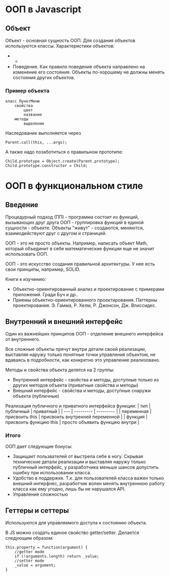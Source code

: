 # ООП в Javascript

## Объект
Объект - основная сущность ООП.
Для создания объектов используются классы.
Характеристики объектов:
* -
* Поведение. Как правило поведение объекта направлено на изменение его состояния. Объекты по-хорошему не должны менять состояния других объектов.

### Пример объекта

    класс ПунктМеню
        свойства
            цвет
            название
        методы
            выделение

Наследование выполняется через 

    Parent.call(this, ...args);

А также надо позаботиться о правильном прототипе:

    Child.prototype = Object.create(Parent.prototype);
    Child.prototype.constructor = Child;

# ООП в функциональном стиле
## Введение
Процедурный подход (ПП) - программа состоит из функций, вызывающих друг друга
ООП - группировка функций в единой сущности - объекте.
Объекты "живут" - создаются, меняются, взаимодействуют друг с другом и страницей.

ООП - это не просто объекты. Например, написать объект Math, который объединит в себе математические функции еще не значит использовать ООП.

ООП - это искусство создания правильной архитектуры. У нее есть свои принципы, например, SOLID. 

Книги к изучению: 
* Объектно-ориентированный анализ и проектирование с примерами приложений. Гради Буч и др..
* Приемы объектно-ориентированного проектирования. Паттерны проектирования. Э. Гамма, Р. Хелм, Р. Джонсон, Дж. Влиссидес.

## Внутренний и внешний интерфейс
Один из важнейших принципов ООП - отделение внешнего интерфейса от внутреннего.

Все сложные объекты прячут внутри детали своей реализации, выставляя наружу только понятные точки управления объектом, не вдаваясь в подробности, как конкретно это управление реализовано.

Методы и свойства объекта делятся на 2 группы:
* Внутренний интерфейс - свойства и методы, доступные только из других методов объекта (приватные свойства и методы)
* Внешний интерфейс - свойства и методы, доступные снаружи объекта (публичные)

Реализация публичного и приватного интерфейса функции:
| тип | публичный | приватный |
| --- | --------- | --------- |
| переменная | присвоить this | присвоить внутренней переменной |
| функция | присвоить функцию this | просто объявить функцию внутри | 

### Итого
ООП дает следующие бонусы:
* Защищает пользвателей от выстрела себе в ногу. Скрывая технические детали реализации и выставляя наружу только публичный интерфейс, у разработчика меньше шансов допустить ошибку при использовании класса.
* Удобство в поддержке. Т.к. для пользователей класса важен только внешний интерфнес, разработчик волен менять внутреннюю работу класса как ему угодно, лишь бы не нарушался API.
* Управление сложностью

## Геттеры и сеттеры
Используются для управляемого доступа к состоянию объекта.

В JS можно создать единое свойство getter/setter. Делается следующим образом:

    this.property = function(argument) {
        //getter mode        
        if (!arguments.length) return _value;
        //setter mode
        _value = argument;
    }
